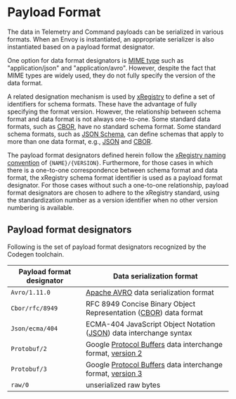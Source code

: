 # Payload Format

The data in Telemetry and Command payloads can be serialized in various formats.
When an Envoy is instantiated, an appropriate serializer is also instantiated based on a payload format designator.

One option for data format designators is [MIME type](https://developer.mozilla.org/en-US/docs/Web/HTTP/Basics_of_HTTP/MIME_types) such as "application/json" and "application/avro".
However, despite the fact that MIME types are widely used, they do not fully specify the version of the data format.

A related designation mechanism is used by [xRegistry](https://github.com/xregistry/spec/blob/main/schema/spec.md#schema-formats) to define a set of identifiers for schema formats.
These have the advantage of fully specifying the format version.
However, the relationship between schema format and data format is not always one-to-one.
Some standard data formats, such as [CBOR](https://cbor.io/), have no standard schema format.
Some standard schema formats, such as [JSON Schema](https://json-schema.org/), can define schemas that apply to more than one data format, e.g., [JSON](https://www.json.org/json-en.html) and [CBOR](https://cbor.io/).

The payload format designators defined herein follow the [xRegistry naming convention](https://github.com/xregistry/spec/blob/main/schema/spec.md#format) of `{NAME}/{VERSION}`.
Furthermore, for those cases in which there is a one-to-one correspondence between schema format and data format, the xRegistry schema format identifier is used as a payload format designator.
For those cases without such a one-to-one relationship, payload format designators are chosen to adhere to the xRegistry standard, using the standardization number as a version identifier when no other version numbering is available.

## Payload format designators

Following is the set of payload format designators recognized by the Codegen toolchain.

| Payload format designator | Data serialization format |
| --- | --- |
| `Avro/1.11.0` | [Apache AVRO](https://avro.apache.org/docs/) data serialization format |
| `Cbor/rfc/8949` | RFC 8949 Concise Binary Object Representation ([CBOR](https://cbor.io/)) data format |
| `Json/ecma/404` | ECMA-404 JavaScript Object Notation ([JSON](https://www.json.org/json-en.html)) data interchange syntax |
| `Protobuf/2` | Google [Protocol Buffers](https://protobuf.dev/) data interchange format, [version 2](https://protobuf.dev/programming-guides/proto2/) |
| `Protobuf/3` | Google [Protocol Buffers](https://protobuf.dev/) data interchange format, [version 3](https://protobuf.dev/programming-guides/proto3/) |
| `raw/0` | unserialized raw bytes |

